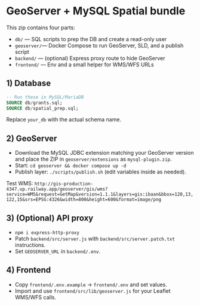 # GeoServer + MySQL Spatial bundle

This zip contains four parts:
- `db/`       — SQL scripts to prep the DB and create a read-only user
- `geoserver/`— Docker Compose to run GeoServer, SLD, and a publish script
- `backend/`  — (optional) Express proxy route to hide GeoServer
- `frontend/` — Env and a small helper for WMS/WFS URLs

## 1) Database
```sql
-- Run these in MySQL/MariaDB
SOURCE db/grants.sql;
SOURCE db/spatial_prep.sql;
```
Replace `your_db` with the actual schema name.

## 2) GeoServer
- Download the MySQL JDBC extension matching your GeoServer version and place the ZIP in `geoserver/extensions` as `mysql-plugin.zip`.
- Start: `cd geoserver && docker compose up -d`
- Publish layer: `./scripts/publish.sh` (edit variables inside as needed).

Test WMS:
`http://gis-production-4347.up.railway.app/geoserver/gis/wms?service=WMS&request=GetMap&version=1.1.1&layers=gis:ibaan&bbox=120,13,122,15&srs=EPSG:4326&width=800&height=600&format=image/png`

## 3) (Optional) API proxy
- `npm i express-http-proxy`
- Patch `backend/src/server.js` with `backend/src/server.patch.txt` instructions.
- Set `GEOSERVER_URL` in `backend/.env`.

## 4) Frontend
- Copy `frontend/.env.example` → `frontend/.env` and set values.
- Import and use `frontend/src/lib/geoserver.js` for your Leaflet WMS/WFS calls.
